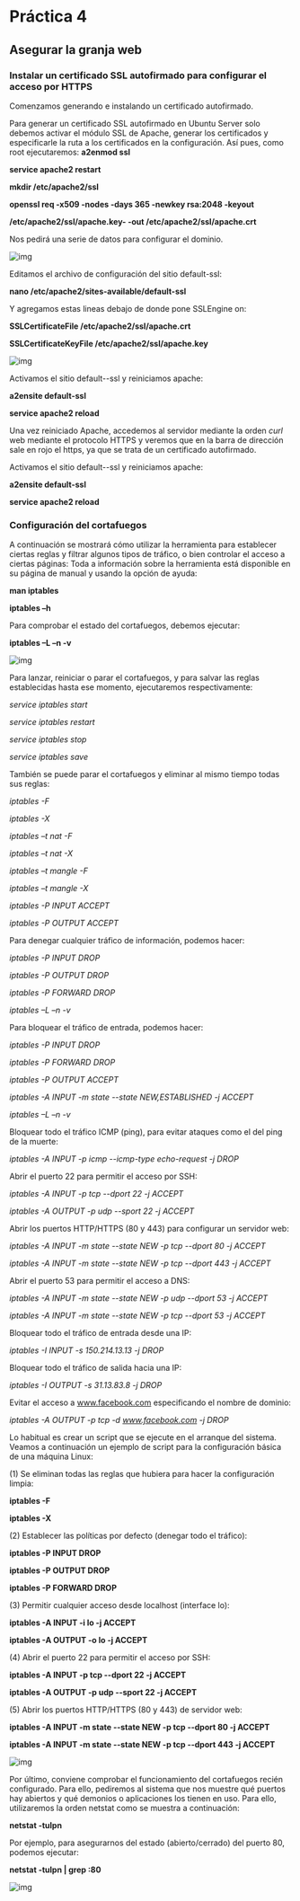# Práctica 4
## Asegurar la granja web

### Instalar un certificado SSL autofirmado para configurar el acceso por HTTPS

Comenzamos generando e instalando un certificado autofirmado.

Para generar un certificado SSL autofirmado en Ubuntu Server solo debemos activar
el módulo SSL de Apache, generar los certificados y especificarle la ruta a los
certificados en la configuración. Así pues, como root ejecutaremos:
**a2enmod ssl**

**service apache2 restart**

**mkdir /etc/apache2/ssl**

**openssl req -x509 -nodes -days 365 -newkey rsa:2048 -keyout**

**/etc/apache2/ssl/apache.key- -out /etc/apache2/ssl/apache.crt**



Nos pedirá una serie de datos para configurar el dominio.

![img](https://github.com/Jovalga/SWAP/blob/master/Imagenes/p4-1.jpg)

Editamos el archivo de configuración del sitio default-ssl:

**nano /etc/apache2/sites-available/default-ssl**


Y agregamos estas lineas debajo de donde pone SSLEngine on:

**SSLCertificateFile /etc/apache2/ssl/apache.crt**

**SSLCertificateKeyFile /etc/apache2/ssl/apache.key**

![img](https://github.com/Jovalga/SWAP/blob/master/Imagenes/p4-2.jpg)



Activamos el sitio default--ssl y reiniciamos apache:

**a2ensite default-ssl**

**service apache2 reload**


Una vez reiniciado Apache, accedemos al servidor mediante la orden *curl* web mediante el protocolo HTTPS
y veremos que en la barra de dirección sale en rojo el https, ya que se trata de un
certificado autofirmado.


Activamos el sitio default--ssl y reiniciamos apache:

**a2ensite default-ssl**

**service apache2 reload**





### Configuración del cortafuegos

A continuación se mostrará cómo utilizar la herramienta para establecer ciertas
reglas y filtrar algunos tipos de tráfico, o bien controlar el acceso a ciertas páginas:
Toda a información sobre la herramienta está disponible en su página de manual y
usando la opción de ayuda:

**man iptables**

**iptables –h**


Para comprobar el estado del cortafuegos, debemos ejecutar:

**iptables –L –n -v**

![img](https://github.com/Jovalga/SWAP/blob/master/Imagenes/p4-3.jpg)



Para lanzar, reiniciar o parar el cortafuegos, y para salvar las reglas establecidas hasta
ese momento, ejecutaremos respectivamente:

*service iptables start*

*service iptables restart*

*service iptables stop*

*service iptables save*



También se puede parar el cortafuegos y eliminar al mismo tiempo todas sus reglas:

*iptables -F*

*iptables -X*

*iptables –t nat -F*

*iptables –t nat -X*

*iptables –t mangle -F*

*iptables –t mangle -X*

*iptables -P INPUT ACCEPT*

*iptables -P OUTPUT ACCEPT*



Para denegar cualquier tráfico de información, podemos hacer:

*iptables -P INPUT DROP*

*iptables -P OUTPUT DROP*

*iptables -P FORWARD DROP*

*iptables –L –n -v*



Para bloquear el tráfico de entrada, podemos hacer:

*iptables -P INPUT DROP*

*iptables -P FORWARD DROP*

*iptables -P OUTPUT ACCEPT*

*iptables -A INPUT -m state --state NEW,ESTABLISHED -j ACCEPT*

*iptables –L –n -v*



Bloquear todo el tráfico ICMP (ping), para evitar ataques como el del ping de la
muerte:

*iptables -A INPUT -p icmp --icmp-type echo-request -j DROP*



Abrir el puerto 22 para permitir el acceso por SSH:

*iptables -A INPUT -p tcp --dport 22 -j ACCEPT*

*iptables -A OUTPUT -p udp --sport 22 -j ACCEPT*



Abrir los puertos HTTP/HTTPS (80 y 443) para configurar un servidor web:

*iptables -A INPUT -m state --state NEW -p tcp --dport 80 -j ACCEPT*

*iptables -A INPUT -m state --state NEW -p tcp --dport 443 -j ACCEPT*



Abrir el puerto 53 para permitir el acceso a DNS:

*iptables -A INPUT -m state --state NEW -p udp --dport 53 -j ACCEPT*

*iptables -A INPUT -m state --state NEW -p tcp --dport 53 -j ACCEPT*



Bloquear todo el tráfico de entrada desde una IP:

*iptables -I INPUT -s 150.214.13.13 -j DROP*



Bloquear todo el tráfico de salida hacia una IP:

*iptables -I OUTPUT -s 31.13.83.8 -j DROP*



Evitar el acceso a www.facebook.com especificando el nombre de dominio:

*iptables -A OUTPUT -p tcp -d www.facebook.com -j DROP*




Lo habitual es crear un script que se ejecute en el arranque del sistema. Veamos a
continuación un ejemplo de script para la configuración básica de una máquina Linux:


(1) Se eliminan todas las reglas que hubiera para hacer la configuración limpia:

**iptables -F**

**iptables -X**



(2) Establecer las políticas por defecto (denegar todo el tráfico):

**iptables -P INPUT DROP**

**iptables -P OUTPUT DROP**

**iptables -P FORWARD DROP**



(3) Permitir cualquier acceso desde localhost (interface lo):

**iptables -A INPUT -i lo -j ACCEPT**

**iptables -A OUTPUT -o lo -j ACCEPT**



(4) Abrir el puerto 22 para permitir el acceso por SSH:

**iptables -A INPUT -p tcp --dport 22 -j ACCEPT**

**iptables -A OUTPUT -p udp --sport 22 -j ACCEPT**



(5) Abrir los puertos HTTP/HTTPS (80 y 443) de servidor web:

**iptables -A INPUT -m state --state NEW -p tcp --dport 80 -j ACCEPT**

**iptables -A INPUT -m state --state NEW -p tcp --dport 443 -j ACCEPT**


![img](https://github.com/Jovalga/SWAP/blob/master/Imagenes/p4-scriptbasico.jpg)



Por último, conviene comprobar el funcionamiento del cortafuegos recién configurado.
Para ello, pediremos al sistema que nos muestre qué puertos hay abiertos y qué
demonios o aplicaciones los tienen en uso. Para ello, utilizaremos la orden netstat
como se muestra a continuación:

**netstat -tulpn**



Por ejemplo, para asegurarnos del estado (abierto/cerrado) del puerto 80, podemos
ejecutar:

**netstat -tulpn | grep :80**

![img](https://github.com/Jovalga/SWAP/blob/master/Imagenes/p4-netstat.jpg)



